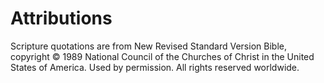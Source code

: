 # Attributions

Scripture quotations are from New Revised Standard Version Bible, copyright &copy; 1989 National Council of the Churches of Christ in the United States of America. Used by permission. All rights reserved worldwide.
